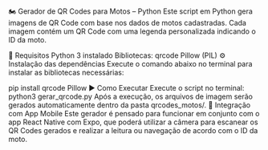 🏍️ Gerador de QR Codes para Motos – Python
Este script em Python gera imagens de QR Code com base nos dados de motos cadastradas. Cada imagem contém um QR Code com uma legenda personalizada indicando o ID da moto.

🐍 Requisitos
Python 3 instalado
Bibliotecas:
qrcode
Pillow (PIL)
⚙️ Instalação das dependências
Execute o comando abaixo no terminal para instalar as bibliotecas necessárias:

pip install qrcode Pillow
▶️ Como Executar
Execute o script no terminal:
python3 gerar_qrcode.py
Após a execução, os arquivos de imagem serão gerados automaticamente dentro da pasta qrcodes_motos/.
📲 Integração com App Mobile
Este gerador é pensado para funcionar em conjunto com o app React Native com Expo, que poderá utilizar a câmera para escanear os QR Codes gerados e realizar a leitura ou navegação de acordo com o ID da moto.
